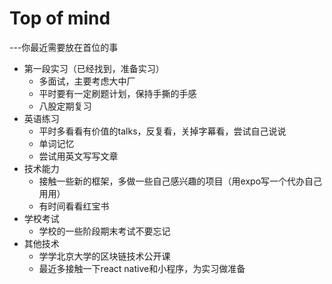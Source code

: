 # Top of mind

---你最近需要放在首位的事



* 第一段实习（已经找到，准备实习）
  * 多面试，主要考虑大中厂
  * 平时要有一定刷题计划，保持手撕的手感
  * 八股定期复习
* 英语练习
  * 平时多看看有价值的talks，反复看，关掉字幕看，尝试自己说说
  * 单词记忆
  * 尝试用英文写写文章
* 技术能力
  * 接触一些新的框架，多做一些自己感兴趣的项目（用expo写一个代办自己用用）
  * 有时间看看红宝书
* 学校考试
  * 学校的一些阶段期末考试不要忘记
* 其他技术
  * 学学北京大学的区块链技术公开课
  * 最近多接触一下react native和小程序，为实习做准备


